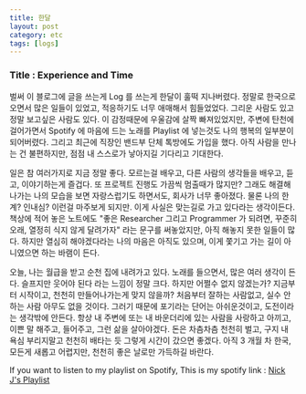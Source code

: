 ```yaml
---
title: 한달
layout: post
category: etc
tags: [logs]
---
```

### Title : Experience and Time

벌써 이 블로그에 글을 쓰는게 Log 를 쓰는게 한달이 훌떡 지나버렸다. 정말로 한국으로 오면서 많은 일들이 있었고, 적응하기도 너무 애매해서 힘들었었다. 그리운 사람도 있고 정말 보고싶은 사람도 있다. 이 감정때문에 우울감에 살짝 빠져있었지만, 주변에 탄천에 걸어가면서 Spotify 에 마음에 드는 노래를 Playlist 에 넣는것도 나의 행복의 일부분이 되어버렸다. 그리고 최근에 직장인 밴드부 단체 톡방에도 가입을 했다. 아직 사람을 만나는 건 불편하지만, 점점 내 스스로가 낳아지길 기다리고 기대한다. 

일은 참 여러가지로 지금 정말 좋다. 모르는걸 배우고, 다른 사람의 생각들을 배우고, 듣고, 이야기하는게 즐겁다. 또 프로젝트 진행도 가끔씩 멈출때가 많지만? 그래도 해결해 나가는 나의 모습을 보면 자랑스럽기도 하면서도, 회사가 너무 좋아졌다. 물론 나의 한계? 인내심? 이런걸 마주보게 되지만. 이게 사실은 맞는길로 가고 있다라는 생각이든다. 책상에 적어 놓은 노트에도 "좋은 Researcher 그리고 Programmer 가 되려면, 꾸준히 오래, 열정히 식지 않게 달려가자" 라는 문구를 써놓았지만, 아직 해놓지 못한 일들이 많다. 하지만 열심히 해야겠다라는 나의 마음은 아직도 있으며, 이게 쫓기고 가는 길이 아니였으면 하는 바램이 든다. 

오늘, 나는 월급을 받고 순천 집에 내려가고 있다. 노래를 들으면서, 많은 여러 생각이 든다. 슬프지만 웃어야 된다 라는 느낌이 정말 크다. 하지만 어쩔수 없지 않겠는가? 지금부터 시작이고, 천천히 만들어나가는게 맞지 않을까? 처음부터 잘하는 사람없고, 실수 안하는 사람 아무도 없을 것이다. 그러기 때문에 포기라는 단어는 아쉬운것이고, 도전이라는 생각밖에 안든다. 항상 내 주변에 또는 내 바운더리에 있는 사람을 사랑하고 아끼고, 이쁜 말 해주고, 들어주고, 그런 삶을 살아야겠다. 돈은 차츰차츰 천천히 벌고, 구지 내 욕심 부리지말고 천천히 배타는 듯 그렇게 시간이 갔으면 좋겠다. 아직 3 개월 차 한국, 모든게 새롭고 어렵지만, 천천히 좋은 날로만 가득하길 바란다. 

If you want to listen to my playlist on Spotify, This is my spotify link : [Nick J's Playlist](https://open.spotify.com/user/1298732922)